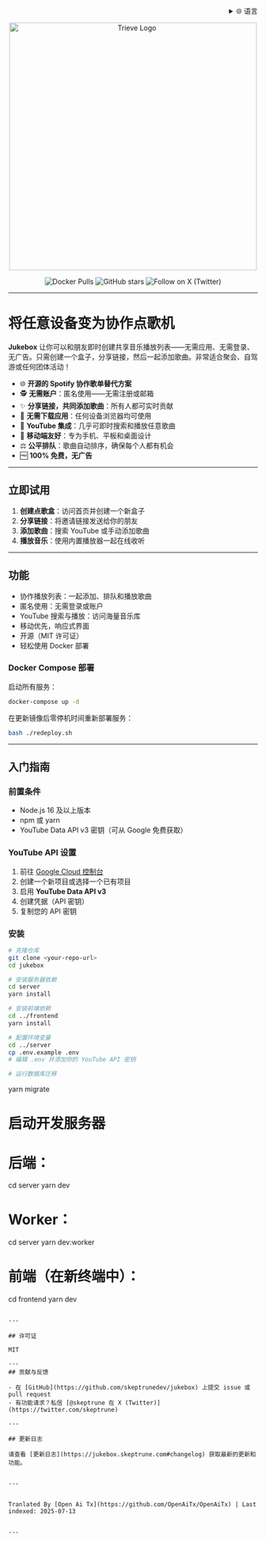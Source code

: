 <div align="right">
  <details>
    <summary >🌐 语言</summary>
    <div>
      <div align="right">
        <p><a href="https://openaitx.github.io/view.html?user=skeptrunedev&project=jukebox&lang=en">English</a></p>
        <p><a href="https://openaitx.github.io/view.html?user=skeptrunedev&project=jukebox&lang=zh-CN">简体中文</a></p>
        <p><a href="https://openaitx.github.io/view.html?user=skeptrunedev&project=jukebox&lang=zh-TW">繁體中文</a></p>
        <p><a href="https://openaitx.github.io/view.html?user=skeptrunedev&project=jukebox&lang=ja">日本語</a></p>
        <p><a href="https://openaitx.github.io/view.html?user=skeptrunedev&project=jukebox&lang=ko">한국어</a></p>
        <p><a href="https://openaitx.github.io/view.html?user=skeptrunedev&project=jukebox&lang=hi">हिन्दी</a></p>
        <p><a href="https://openaitx.github.io/view.html?user=skeptrunedev&project=jukebox&lang=th">ไทย</a></p>
        <p><a href="https://openaitx.github.io/view.html?user=skeptrunedev&project=jukebox&lang=fr">Français</a></p>
        <p><a href="https://openaitx.github.io/view.html?user=skeptrunedev&project=jukebox&lang=de">Deutsch</a></p>
        <p><a href="https://openaitx.github.io/view.html?user=skeptrunedev&project=jukebox&lang=es">Español</a></p>
        <p><a href="https://openaitx.github.io/view.html?user=skeptrunedev&project=jukebox&lang=it">Itapano</a></p>
        <p><a href="https://openaitx.github.io/view.html?user=skeptrunedev&project=jukebox&lang=ru">Русский</a></p>
        <p><a href="https://openaitx.github.io/view.html?user=skeptrunedev&project=jukebox&lang=pt">Português</a></p>
        <p><a href="https://openaitx.github.io/view.html?user=skeptrunedev&project=jukebox&lang=nl">Nederlands</a></p>
        <p><a href="https://openaitx.github.io/view.html?user=skeptrunedev&project=jukebox&lang=pl">Polski</a></p>
        <p><a href="https://openaitx.github.io/view.html?user=skeptrunedev&project=jukebox&lang=ar">العربية</a></p>
        <p><a href="https://openaitx.github.io/view.html?user=skeptrunedev&project=jukebox&lang=fa">فارسی</a></p>
        <p><a href="https://openaitx.github.io/view.html?user=skeptrunedev&project=jukebox&lang=tr">Türkçe</a></p>
        <p><a href="https://openaitx.github.io/view.html?user=skeptrunedev&project=jukebox&lang=vi">Tiếng Việt</a></p>
        <p><a href="https://openaitx.github.io/view.html?user=skeptrunedev&project=jukebox&lang=id">Bahasa Indonesia</a></p>
      </div>
    </div>
  </details>
</div>

<p align="center">
  <a href="https://www.jukeboxhq.com">
    <img height="500" src="https://raw.githubusercontent.com/skeptrunedev/jukebox/main/frontend/public/opengraph-image.jpg" alt="Trieve Logo">
  </a>
</p>

<p align="center">
  <a href="https://hub.docker.com/r/skeptrune/jukebox-server" style="text-decoration: none;">
    <img src="https://img.shields.io/docker/pulls/skeptrune/jukebox-server?style=flat-square" alt="Docker Pulls" />
  </a>
  <a href="https://github.com/skeptrunedev/jukebox/stargazers" style="text-decoration: none;">
    <img src="https://img.shields.io/github/stars/skeptrunedev/jukebox?style=flat-square" alt="GitHub stars" />
  </a>
  <a href="https://x.com/skeptrune" style="text-decoration: none;">
    <img src="https://img.shields.io/badge/follow%20on-x.com-1da1f2?logo=x&style=flat-square" alt="Follow on X (Twitter)" />
  </a>
</p>

---
# 将任意设备变为协作点歌机

**Jukebox** 让你可以和朋友即时创建共享音乐播放列表——无需应用、无需登录、无广告。只需创建一个盒子，分享链接，然后一起添加歌曲。非常适合聚会、自驾游或任何团体活动！

- 🌐 **开源的 Spotify 协作歌单替代方案**
- 🕵️ **无需账户**：匿名使用——无需注册或邮箱
- ✨ **分享链接，共同添加歌曲**：所有人都可实时贡献
- 🚀 **无需下载应用**：任何设备浏览器均可使用
- 🎵 **YouTube 集成**：几乎可即时搜索和播放任意歌曲
- 📱 **移动端友好**：专为手机、平板和桌面设计
- ⚖️ **公平排队**：歌曲自动排序，确保每个人都有机会
- 🆓 **100% 免费，无广告**

---

## 立即试用

1. **创建点歌盒**：访问首页并创建一个新盒子
2. **分享链接**：将邀请链接发送给你的朋友
3. **添加歌曲**：搜索 YouTube 或手动添加歌曲
4. **播放音乐**：使用内置播放器一起在线收听

---
## 功能

- 协作播放列表：一起添加、排队和播放歌曲
- 匿名使用：无需登录或账户
- YouTube 搜索与播放：访问海量音乐库
- 移动优先，响应式界面
- 开源（MIT 许可证）
- 轻松使用 Docker 部署

### Docker Compose 部署

启动所有服务：

```bash
docker-compose up -d
```

在更新镜像后零停机时间重新部署服务：

```bash
bash ./redeploy.sh
```
---

## 入门指南

### 前置条件

- Node.js 16 及以上版本
- npm 或 yarn
- YouTube Data API v3 密钥（可从 Google 免费获取）

### YouTube API 设置

1. 前往 [Google Cloud 控制台](https://console.cloud.google.com/)
2. 创建一个新项目或选择一个已有项目
3. 启用 **YouTube Data API v3**
4. 创建凭据（API 密钥）
5. 复制您的 API 密钥

### 安装
```bash
# 克隆仓库
git clone <your-repo-url>
cd jukebox

# 安装服务器依赖
cd server
yarn install

# 安装前端依赖
cd ../frontend
yarn install

# 配置环境变量
cd ../server
cp .env.example .env
# 编辑 .env 并添加你的 YouTube API 密钥

# 运行数据库迁移
```
yarn migrate

# 启动开发服务器
# 后端：
cd server
yarn dev
# Worker：
cd server
yarn dev:worker
# 前端（在新终端中）：
cd frontend
yarn dev
```

---

## 许可证

MIT

---
## 贡献与反馈

- 在 [GitHub](https://github.com/skeptrunedev/jukebox) 上提交 issue 或 pull request
- 有功能请求？私信 [@skeptrune 在 X (Twitter)](https://twitter.com/skeptrune)

---

## 更新日志

请查看 [更新日志](https://jukebox.skeptrune.com#changelog) 获取最新的更新和功能。

---

Tranlated By [Open Ai Tx](https://github.com/OpenAiTx/OpenAiTx) | Last indexed: 2025-07-13

---